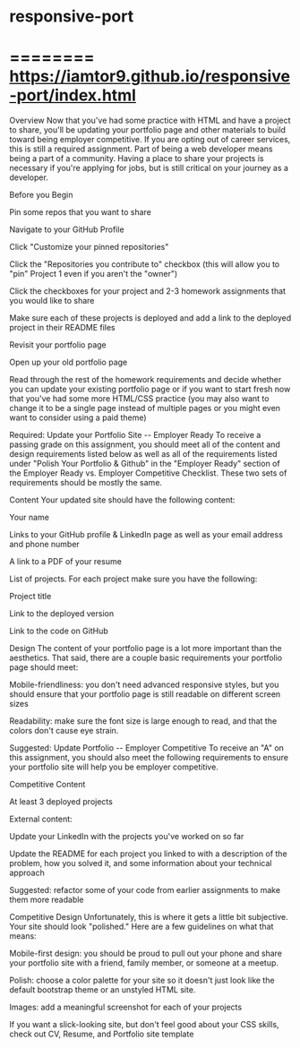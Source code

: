 # responsive-port
========
https://iamtor9.github.io/responsive-port/index.html
=======

Overview
Now that you've had some practice with HTML and have a project to share, you'll be updating your portfolio page and other materials to build toward being employer competitive.
If you are opting out of career services, this is still a required assignment. Part of being a web developer means being a part of a community. Having a place to share your projects is necessary if you're applying for jobs, but is still critical on your journey as a developer.

Before you Begin


Pin some repos that you want to share


Navigate to your GitHub Profile


Click "Customize your pinned repositories"


Click the "Repositories you contribute to" checkbox (this will allow you to "pin" Project 1 even if you aren't the "owner")


Click the checkboxes for your project and 2-3 homework assignments that you would like to share


Make sure each of these projects is deployed and add a link to the deployed project in their README files




Revisit your portfolio page


Open up your old portfolio page


Read through the rest of the homework requirements and decide whether you can update your existing portfolio page or if you want to start fresh now that you've had some more HTML/CSS practice (you may also want to change it to be a single page instead of multiple pages or you might even want to consider using a paid theme)





Required: Update your Portfolio Site -- Employer Ready
To receive a passing grade on this assignment, you should meet all of the content and design requirements listed below as well as all of the requirements listed under "Polish Your Portfolio & Github" in the "Employer Ready" section of the Employer Ready vs. Employer Competitive Checklist. These two sets of requirements should be mostly the same.

Content
Your updated site should have the following content:


Your name


Links to your GitHub profile & LinkedIn page as well as your email address and phone number


A link to a PDF of your resume


List of projects. For each project make sure you have the following:


Project title


Link to the deployed version


Link to the code on GitHub





Design
The content of your portfolio page is a lot more important than the aesthetics. That said, there are a couple basic requirements your portfolio page should meet:


Mobile-friendliness: you don't need advanced responsive styles, but you should ensure that your portfolio page is still readable on different screen sizes


Readability: make sure the font size is large enough to read, and that the colors don't cause eye strain.



Suggested: Update Portfolio -- Employer Competitive
To receive an "A" on this assignment, you should also meet the following requirements
to ensure your portfolio site will help you be employer competitive.

Competitive Content


At least 3 deployed projects


External content:


Update your LinkedIn with the projects you've worked on so far


Update the README for each project you linked to with a description of the problem,
how you solved it, and some information about your technical approach


Suggested: refactor some of your code from earlier assignments to make them more readable





Competitive Design
Unfortunately, this is where it gets a little bit subjective. Your site should look
"polished." Here are a few guidelines on what that means:


Mobile-first design: you should be proud to pull out your phone and share
your portfolio site with a friend, family member, or someone at a meetup.


Polish: choose a color palette for your site so it doesn't just look like
the default bootstrap theme or an unstyled HTML site.


Images: add a meaningful screenshot for each of your projects


If you want a slick-looking site, but don't feel good about your CSS skills,
check out CV, Resume, and Portfolio site template
